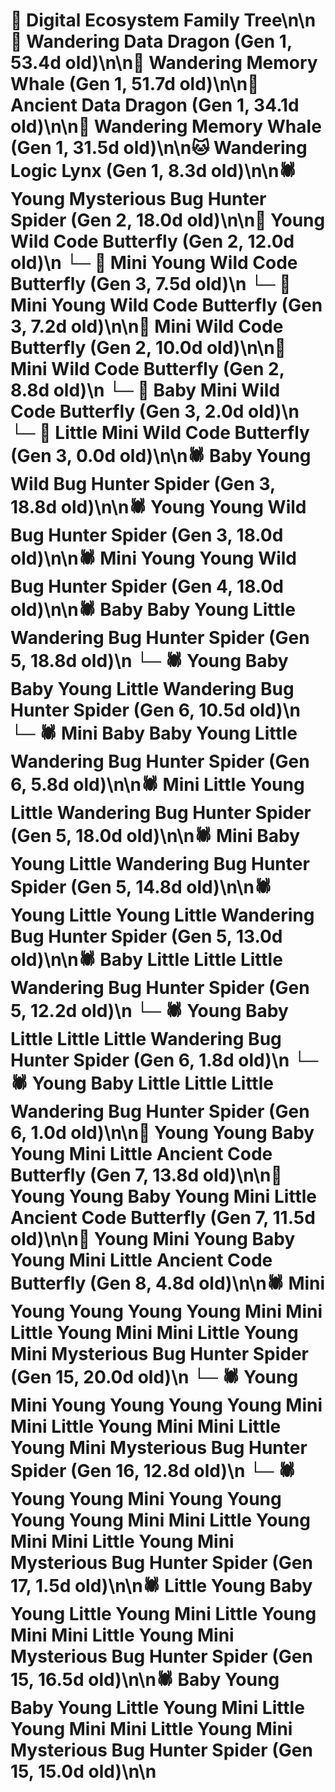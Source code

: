 # 🌳 Digital Ecosystem Family Tree\n\n🐉 Wandering Data Dragon (Gen 1, 53.4d old)\n\n🐋 Wandering Memory Whale (Gen 1, 51.7d old)\n\n🐉 Ancient Data Dragon (Gen 1, 34.1d old)\n\n🐋 Wandering Memory Whale (Gen 1, 31.5d old)\n\n🐱 Wandering Logic Lynx (Gen 1, 8.3d old)\n\n🕷️ Young Mysterious Bug Hunter Spider (Gen 2, 18.0d old)\n\n🦋 Young Wild Code Butterfly (Gen 2, 12.0d old)\n  └─ 🦋 Mini Young Wild Code Butterfly (Gen 3, 7.5d old)\n  └─ 🦋 Mini Young Wild Code Butterfly (Gen 3, 7.2d old)\n\n🦋 Mini Wild Code Butterfly (Gen 2, 10.0d old)\n\n🦋 Mini Wild Code Butterfly (Gen 2, 8.8d old)\n  └─ 🦋 Baby Mini Wild Code Butterfly (Gen 3, 2.0d old)\n  └─ 🦋 Little Mini Wild Code Butterfly (Gen 3, 0.0d old)\n\n🕷️ Baby Young Wild Bug Hunter Spider (Gen 3, 18.8d old)\n\n🕷️ Young Young Wild Bug Hunter Spider (Gen 3, 18.0d old)\n\n🕷️ Mini Young Young Wild Bug Hunter Spider (Gen 4, 18.0d old)\n\n🕷️ Baby Baby Young Little Wandering Bug Hunter Spider (Gen 5, 18.8d old)\n  └─ 🕷️ Young Baby Baby Young Little Wandering Bug Hunter Spider (Gen 6, 10.5d old)\n  └─ 🕷️ Mini Baby Baby Young Little Wandering Bug Hunter Spider (Gen 6, 5.8d old)\n\n🕷️ Mini Little Young Little Wandering Bug Hunter Spider (Gen 5, 18.0d old)\n\n🕷️ Mini Baby Young Little Wandering Bug Hunter Spider (Gen 5, 14.8d old)\n\n🕷️ Young Little Young Little Wandering Bug Hunter Spider (Gen 5, 13.0d old)\n\n🕷️ Baby Little Little Little Wandering Bug Hunter Spider (Gen 5, 12.2d old)\n  └─ 🕷️ Young Baby Little Little Little Wandering Bug Hunter Spider (Gen 6, 1.8d old)\n  └─ 🕷️ Young Baby Little Little Little Wandering Bug Hunter Spider (Gen 6, 1.0d old)\n\n🦋 Young Young Baby Young Mini Little Ancient Code Butterfly (Gen 7, 13.8d old)\n\n🦋 Young Young Baby Young Mini Little Ancient Code Butterfly (Gen 7, 11.5d old)\n\n🦋 Young Mini Young Baby Young Mini Little Ancient Code Butterfly (Gen 8, 4.8d old)\n\n🕷️ Mini Young Young Young Young Mini Mini Little Young Mini Mini Little Young Mini Mysterious Bug Hunter Spider (Gen 15, 20.0d old)\n  └─ 🕷️ Young Mini Young Young Young Young Mini Mini Little Young Mini Mini Little Young Mini Mysterious Bug Hunter Spider (Gen 16, 12.8d old)\n    └─ 🕷️ Young Young Mini Young Young Young Young Mini Mini Little Young Mini Mini Little Young Mini Mysterious Bug Hunter Spider (Gen 17, 1.5d old)\n\n🕷️ Little Young Baby Young Little Young Mini Little Young Mini Mini Little Young Mini Mysterious Bug Hunter Spider (Gen 15, 16.5d old)\n\n🕷️ Baby Young Baby Young Little Young Mini Little Young Mini Mini Little Young Mini Mysterious Bug Hunter Spider (Gen 15, 15.0d old)\n\n